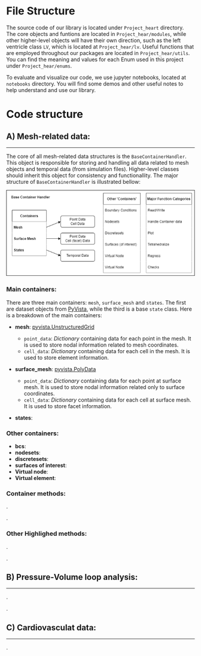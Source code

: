 
# File Structure

The source code of our library is located under `Project_heart` directory. The core objects and funtions are located in `Project_hear/modules`, while other higher-level objects will have their own direction, such as the left ventricle class `LV`, which is located at `Project_hear/lv`. Useful functions that are employed throughout our packages are located in `Project_hear/utils`. You can find the meaning and values for each Enum used in this project under `Project_hear/enums`.

To evaluate and visualize our code, we use jupyter notebooks, located at `notebooks` directory. You will find some demos and other useful notes to help understand and use our library.

# Code structure

## A) Mesh-related data:
---

The core of all mesh-related data structures is the `BaseContainerHandler`. This object is responsible for storing and handling all data related to mesh objects and temporal data (from simulation files). Higher-level classes should inherit this object for consistency and functionallity. The major structure of `BaseContainerHandler` is illustrated bellow: 

![BaseContainerHandler](/assets/images/basecontainerhandler_data_structure.png)

### Main containers:

There are three main containers: `mesh`, `surface_mesh` and `states`. The first are dataset objects from [PyVista](https://docs.pyvista.org/), while the third is a base `state` class. Here is a breakdown of the main containers:

- **mesh**: [pyvista.UnstructuredGrid](https://docs.pyvista.org/api/core/_autosummary/pyvista.UnstructuredGrid.html)
  - `point_data`: <em>Dictionary</em> containing data for each point in the mesh. It is used to store nodal information related to mesh coordinates.
  - `cell_data`: <em>Dictionary</em> containing data for each cell in the mesh. It is used to store element information.


- **surface_mesh**: [pyvista.PolyData](https://docs.pyvista.org/api/core/_autosummary/pyvista.PolyData.html)
  - `point_data`: <em>Dictionary</em> containing data for each point at surface mesh. It is used to store nodal information related only to surface coordinates.
  - `cell_data`: <em>Dictionary</em> containing data for each cell at surface mesh. It is used to store facet information. 

- **states**: 

### Other containers:
- **bcs**: 
- **nodesets**: 
- **discretesets**: 
- **surfaces of interest**: 
- **Virtual node**: 
- **Virtual element**: 

### Container methods:
.

.

### Other Highlighed methods:
.

.

## B) Pressure-Volume loop analysis:
----
.

.

## C) Cardiovasculat data:
----
.